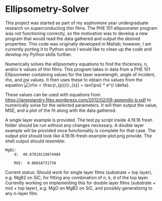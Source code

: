# Ellipsometry-Solver
This project was started as part of my sophomore year undergraduate research on superconducting thin films. The PHE 101 ellipsometer program was not functioning correctly, so the motivation was to develop a new program that would read the data gathered and output the desired properties. This code was originally developed in Matlab; however, I am currently porting it to Python since I would like to clean up the code and develop my Python skills further.

Numerically solves the ellipsometry equations to find the thickness, n, and/or k values of thin films. This program takes in data from a PHE 101 Ellipsometer containing values for the laser wavelength, angle of incident, rho, and psi values. It then uses these to obtain rho values from the equation <img src="https://latex.codecogs.com/svg.latex?\inline&space;\rho&space;=&space;\frac{r_{p}}{r_{s}}&space;=&space;tan(\psi)&space;*&space;e^{i&space;\delta}" title="\rho = \frac{r_{p}}{r_{s}} = tan(\psi) * e^{i \delta}" />.

These values can be used with equations from https://jameslandry.files.wordpress.com/2012/02/09-appendix-b.pdf to numerically solve for the selected parameters. It will then output the value, MSE, and a plot of the fit along with the data gathered.

A single layer example is provided. The test.py script inside 4.19.16 fresh folder should be run without any changes necessary. A double layer example will be provided once functionality is complete for that case. The output plot should look like 4.19.16-fresh-example-plot.png provide. The shell output should resemble:

```
MgB2:
	d:  40.07819119874984
  
	MSE:  0.00018731738
```

Current status: Should work for single layer films (substrate + top layer), e.g. MgB2 on SiC, for fitting any combination of n, k, d of the top layer. Currently working on implementing this for double layer films (substrate + mid + top layer), e.g. MgO on MgB2 on SiC, and possibly generalizing to any n-layer film.
